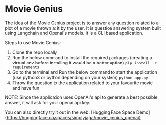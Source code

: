 # Movie Genius

The idea of the Movie Genius project is to answer any question related to a plot of a movie thrown at it by the user. It is question answering system built using Langchain and Openai's models. It is a CLI based application.

Steps to use Movie Genius:

1. Clone the repo locally
2. Run the below command to install the required packages (creating a virtual env before installing it would be a better option)
```pip install -r requirements```
3. Go to the terminal and Run the below command to start the application (use python3 or python depending on your system) 
```python app.py```
4. Throw the question to the application related to your favourite movie and have fun

NOTE: Since the application uses OpenAI's api to generate a best possible answer, it will ask for your openai api key. 

You can also directly try it out in the web: [Hugging Face Space Demo]{https://huggingface.co/spaces/simplyjaga/movie_genius_openai}
